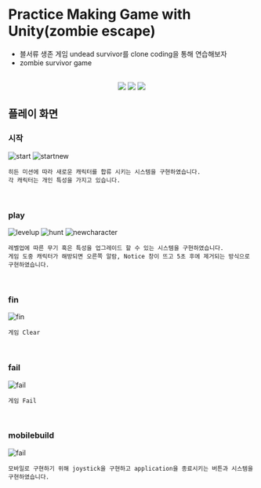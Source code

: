 # Practice Making Game with Unity(zombie escape)
- 블서류 생존 게임 undead survivor를 clone coding을 통해 연습해보자
- zombie survivor game
  

<div align="center">
<br>
<img src="https://img.shields.io/badge/unity-000000?style=for-the-badge&logo=unity&logoColor=white">
<img src="https://img.shields.io/badge/c-F09820?style=for-the-badge&logo=c&logoColor=white">
<img src="https://img.shields.io/badge/visualstudiocode-007ACC?style=for-the-badge&logo=visualstudiocode&logoColor=white">
</div>


## 플레이 화면

### 시작
![start](imageassets/start.webp)
![startnew](imageassets/startnew.webp)

```
히든 미션에 따라 새로운 캐릭터를 합류 시키는 시스템을 구현하였습니다.
각 캐릭터는 개인 특성을 가지고 있습니다.
```

</br>

### play
![levelup](imageassets/levelup.webp)
![hunt](imageassets/hunt.webp)
![newcharacter](imageassets/newcharacter.webp)

```
레벨업에 따른 무기 혹은 특성을 업그레이드 할 수 있는 시스템을 구현하였습니다.
게임 도중 캐릭터가 해방되면 오른쪽 알람, Notice 창이 뜨고 5초 후에 제거되는 방식으로 구현하였습니다.
```

</br>

### fin
![fin](imageassets/fin.webp)

```
게임 Clear
```

</br>

### fail
![fail](imageassets/fail.webp)

```
게임 Fail
```

</br>
  
### mobilebuild
![fail](imageassets/mobile.webp)

```
모바일로 구현하기 위해 joystick을 구현하고 application을 종료시키는 버튼과 시스템을 구현하였습니다.
```
